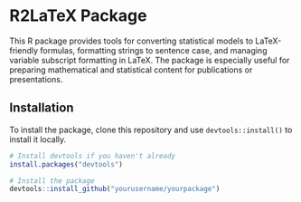# R2LaTeX Package

This R package provides tools for converting statistical models to LaTeX-friendly formulas, formatting strings to sentence case, and managing variable subscript formatting in LaTeX. The package is especially useful for preparing mathematical and statistical content for publications or presentations.

## Installation

To install the package, clone this repository and use `devtools::install()` to install it locally.

```r
# Install devtools if you haven't already
install.packages("devtools")

# Install the package
devtools::install_github("yourusername/yourpackage")
